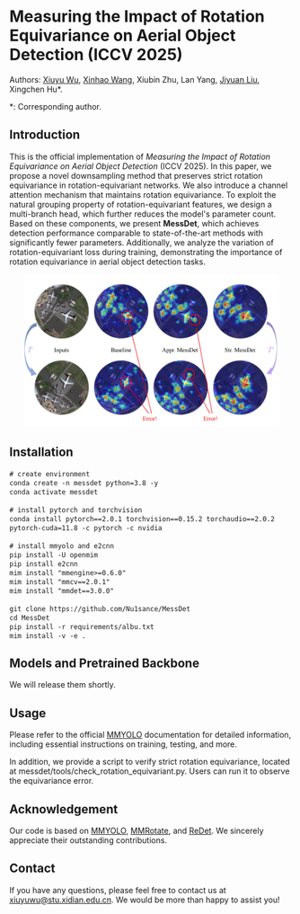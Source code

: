 # Measuring the Impact of Rotation Equivariance on Aerial Object Detection (ICCV 2025)

Authors: [Xiuyu Wu](https://github.com/Nu1sance), [Xinhao Wang](https://github.com/wxh0121), Xiubin Zhu, Lan Yang, [Jiyuan Liu](https://liujiyuan13.github.io/), Xingchen Hu*.

*: Corresponding author.

## Introduction

This is the official implementation of *Measuring the Impact of Rotation Equivariance on Aerial Object Detection* (ICCV 2025). In this paper, we propose a novel downsampling method that preserves strict rotation equivariance in rotation-equivariant networks. We also introduce a channel attention mechanism that maintains rotation equivariance. To exploit the natural grouping property of rotation-equivariant features, we design a multi-branch head, which further reduces the model's parameter count. Based on these components, we present **MessDet**, which achieves detection performance comparable to state-of-the-art methods with significantly fewer parameters. Additionally, we analyze the variation of rotation-equivariant loss during training, demonstrating the importance of rotation equivariance in aerial object detection tasks.

<div align="center">
  <img src="./figs/fig1.jpg" width="90%"/>
</div>

## Installation

```shell
# create environment
conda create -n messdet python=3.8 -y
conda activate messdet

# install pytorch and torchvision
conda install pytorch==2.0.1 torchvision==0.15.2 torchaudio==2.0.2 pytorch-cuda=11.8 -c pytorch -c nvidia

# install mmyolo and e2cnn
pip install -U openmim
pip install e2cnn
mim install "mmengine>=0.6.0"
mim install "mmcv==2.0.1"
mim install "mmdet==3.0.0"

git clone https://github.com/Nu1sance/MessDet
cd MessDet
pip install -r requirements/albu.txt
mim install -v -e .
```

## Models and Pretrained Backbone
We will release them shortly.

## Usage
Please refer to the official [MMYOLO](https://mmyolo.readthedocs.io/en/latest/) documentation for detailed information, including essential instructions on training, testing, and more.

In addition, we provide a script to verify strict rotation equivariance, located at messdet/tools/check_rotation_equivariant.py. Users can run it to observe the equivariance error.

## Acknowledgement

Our code is based on [MMYOLO](https://github.com/open-mmlab/mmyolo), [MMRotate](https://github.com/open-mmlab/mmrotate), and [ReDet](https://github.com/csuhan/ReDet). We sincerely appreciate their outstanding contributions.

## Contact
If you have any questions, please feel free to contact us at [xiuyuwu@stu.xidian.edu.cn](mailto:xiuyuwu@stu.xidian.edu.cn). We would be more than happy to assist you!

